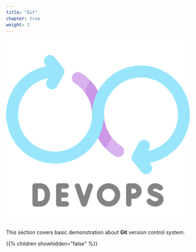 ```yaml
---
title: "Git"
chapter: true
weight: 1
---
```


![DevOps](/images/devops.png?width=20pc)

This section covers basic demonstration about **Git** version control system.


{{% children showhidden="false" %}}
